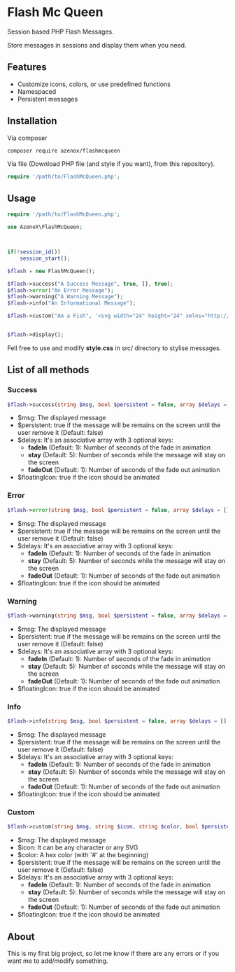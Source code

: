 # Flash Mc Queen

Session based PHP Flash Messages.

Store messages in sessions and display them when you need.

## Features

* Customize icons, colors, or use predefined functions
* Namespaced
* Persistent messages

## Installation

Via composer

````shell
composer require azenox/flashmcqueen
````

Via file (Download PHP file (and style if you want), from this repository).

````php
require '/path/to/FlashMcQueen.php';
````

## Usage

````php
require '/path/to/FlashMcQueen.php';

use AzenoX\FlashMcQueen;



if(!session_id())
    session_start();

$flash = new FlashMcQueen();

$flash->success("A Success Message", true, [], true);
$flash->error("An Error Message");
$flash->warning("A Warning Message");
$flash->info("An Informational Message");

$flash->custom("Am a Fish", '<svg width="24" height="24" xmlns="http://www.w3.org/2000/svg" fill-rule="evenodd" clip-rule="evenodd"><path d="M21 11c0-.552-.448-1-1-1s-1 .448-1 1c0 .551.448 1 1 1s1-.449 1-1m3 .486c-1.184 2.03-3.29 4.081-5.66 5.323-1.336-1.272-2.096-2.957-2.103-4.777-.008-1.92.822-3.704 2.297-5.024 2.262.986 4.258 2.606 5.466 4.478m-6.63 5.774c-.613.255-1.236.447-1.861.573-1.121 1.348-2.796 2.167-5.287 2.167-.387 0-.794-.02-1.222-.061.647-.882.939-1.775 1.02-2.653-2.717-1.004-4.676-2.874-6.02-4.287-1.038 1.175-2.432 2-4 2 1.07-1.891 1.111-4.711 0-6.998 1.353.021 3.001.89 4 1.999 1.381-1.2 3.282-2.661 6.008-3.441-.1-.828-.399-1.668-1.008-2.499.429-.04.837-.06 1.225-.06 2.467 0 4.135.801 5.256 2.128.68.107 1.357.272 2.019.495-1.453 1.469-2.271 3.37-2.263 5.413.008 1.969.773 3.799 2.133 5.224"/></svg>', '#00BCD4', true);


$flash->display();
````

Fell free to use and modify **style.css** in src/ directory to stylise messages.

## List of all methods

### Success

`````php
$flash->success(string $msg, bool $persistent = false, array $delays = [], bool $floatingIcon = false);
`````

* $msg: The displayed message
* $persistent: true if the message will be remains on the screen until the user remove it (Default: false)
* $delays: It's an associative array with 3 optional keys:
  * **fadeIn** (Default: 1): Number of seconds of the fade in animation
  * **stay** (Default: 5): Number of seconds while the message will stay on the screen
  * **fadeOut** (Default: 1): Number of seconds of the fade out animation
* $floatingIcon: true if the icon should be animated

### Error

`````php
$flash->error(string $msg, bool $persistent = false, array $delays = [], bool $floatingIcon = false);
`````

* $msg: The displayed message
* $persistent: true if the message will be remains on the screen until the user remove it (Default: false)
* $delays: It's an associative array with 3 optional keys:
  * **fadeIn** (Default: 1): Number of seconds of the fade in animation
  * **stay** (Default: 5): Number of seconds while the message will stay on the screen
  * **fadeOut** (Default: 1): Number of seconds of the fade out animation
* $floatingIcon: true if the icon should be animated

### Warning

`````php
$flash->warning(string $msg, bool $persistent = false, array $delays = [], bool $floatingIcon = false);
`````

* $msg: The displayed message
* $persistent: true if the message will be remains on the screen until the user remove it (Default: false)
* $delays: It's an associative array with 3 optional keys:
  * **fadeIn** (Default: 1): Number of seconds of the fade in animation
  * **stay** (Default: 5): Number of seconds while the message will stay on the screen
  * **fadeOut** (Default: 1): Number of seconds of the fade out animation
* $floatingIcon: true if the icon should be animated

### Info

`````php
$flash->info(string $msg, bool $persistent = false, array $delays = [], bool $floatingIcon = false);
`````

* $msg: The displayed message
* $persistent: true if the message will be remains on the screen until the user remove it (Default: false)
* $delays: It's an associative array with 3 optional keys:
  * **fadeIn** (Default: 1): Number of seconds of the fade in animation
  * **stay** (Default: 5): Number of seconds while the message will stay on the screen
  * **fadeOut** (Default: 1): Number of seconds of the fade out animation
* $floatingIcon: true if the icon should be animated

### Custom

`````php
$flash->custom(string $msg, string $icon, string $color, bool $persistent = false, array $delays = [], bool $floatingIcon = false);
`````

* $msg: The displayed message
* $icon: It can be any character or any SVG
* $color: A hex color (with '#' at the beginning)
* $persistent: true if the message will be remains on the screen until the user remove it (Default: false)
* $delays: It's an associative array with 3 optional keys:
  * **fadeIn** (Default: 1): Number of seconds of the fade in animation
  * **stay** (Default: 5): Number of seconds while the message will stay on the screen
  * **fadeOut** (Default: 1): Number of seconds of the fade out animation
* $floatingIcon: true if the icon should be animated


## About

This is my first big project, so let me know if there are any errors or if you want me to add/modify something.
